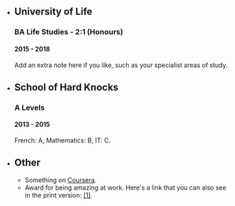 * ## University of Life
  ### BA Life Studies - 2:1 (Honours)
  #### 2015 - 2018
  Add an extra note here if you like, such as your specialist areas of study.

* ## School of Hard Knocks
  ### A Levels
  #### 2013 - 2015
  French: A, Mathematics: B, IT: C.

* ## Other
  * Something on [Coursera](https://coursera.org).
  * Award for being amazing at work. Here's a link that you can also see in the print
    version: <a href="https://www.example.com" class="cv-url">[1]</a>.
